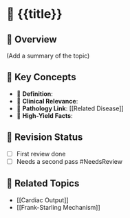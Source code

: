 # 📖 {{title}}

## 📌 Overview
(Add a summary of the topic)

## 🔬 Key Concepts
- 🔹 **Definition**:
- 🔹 **Clinical Relevance**:
- 🔹 **Pathology Link**: [[Related Disease]]
- 🔹 **High-Yield Facts**:

## 🔄 Revision Status
- [ ] First review done
- [ ] Needs a second pass #NeedsReview

## 🔗 Related Topics
- [[Cardiac Output]]
- [[Frank-Starling Mechanism]]